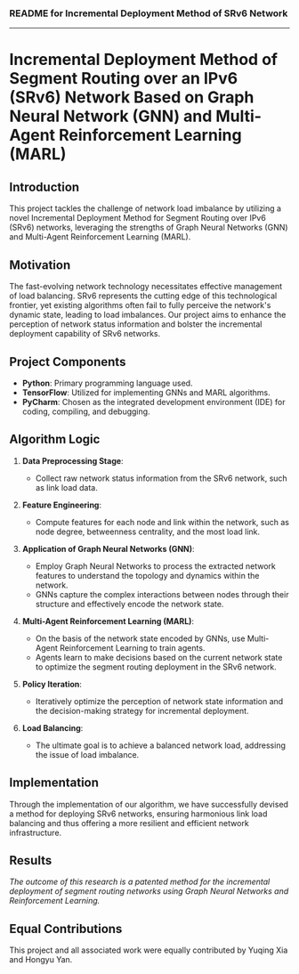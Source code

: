 ### README for Incremental Deployment Method of SRv6 Network

---

# Incremental Deployment Method of Segment Routing over an IPv6 (SRv6) Network Based on Graph Neural Network (GNN) and Multi-Agent Reinforcement Learning (MARL)

## Introduction

This project tackles the challenge of network load imbalance by utilizing a novel Incremental Deployment Method for Segment Routing over IPv6 (SRv6) networks, leveraging the strengths of Graph Neural Networks (GNN) and Multi-Agent Reinforcement Learning (MARL).

## Motivation

The fast-evolving network technology necessitates effective management of load balancing. SRv6 represents the cutting edge of this technological frontier, yet existing algorithms often fail to fully perceive the network's dynamic state, leading to load imbalances. Our project aims to enhance the perception of network status information and bolster the incremental deployment capability of SRv6 networks.

## Project Components

- **Python**: Primary programming language used.
- **TensorFlow**: Utilized for implementing GNNs and MARL algorithms.
- **PyCharm**: Chosen as the integrated development environment (IDE) for coding, compiling, and debugging.

## Algorithm Logic

1. **Data Preprocessing Stage**:
   - Collect raw network status information from the SRv6 network, such as link load data.

2. **Feature Engineering**:
   - Compute features for each node and link within the network, such as node degree, betweenness centrality, and the most load link.

3. **Application of Graph Neural Networks (GNN)**:
   - Employ Graph Neural Networks to process the extracted network features to understand the topology and dynamics within the network.
   - GNNs capture the complex interactions between nodes through their structure and effectively encode the network state.

4. **Multi-Agent Reinforcement Learning (MARL)**:
   - On the basis of the network state encoded by GNNs, use Multi-Agent Reinforcement Learning to train agents.
   - Agents learn to make decisions based on the current network state to optimize the segment routing deployment in the SRv6 network.

5. **Policy Iteration**:
   - Iteratively optimize the perception of network state information and the decision-making strategy for incremental deployment.

6. **Load Balancing**:
   - The ultimate goal is to achieve a balanced network load, addressing the issue of load imbalance.


## Implementation

Through the implementation of our algorithm, we have successfully devised a method for deploying SRv6 networks, ensuring harmonious link load balancing and thus offering a more resilient and efficient network infrastructure.

## Results

_The outcome of this research is a patented method for the incremental deployment of segment routing networks using Graph Neural Networks and Reinforcement Learning._

## Equal Contributions
This project and all associated work were equally contributed by Yuqing Xia and Hongyu Yan.

